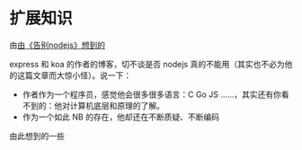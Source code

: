 # 扩展知识

由[由《告别nodejs》想到的](http://ourjs.com/detail/53ba22a8b984bb465900002d?utm_medium=social&utm_source=wechat_timeline&from=timeline&isappinstalled=0)

express 和 koa 的作者的博客，切不谈是否 nodejs 真的不能用（其实也不必为他的这篇文章而大惊小怪）。说一下：

- 作者作为一个程序员，感觉他会很多很多语言：C Go JS ……，其实还有你看不到的：他对计算机底层和原理的了解。
- 作为一个如此 NB 的存在，他却还在不断质疑、不断编码

由此想到的一些

